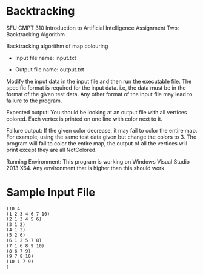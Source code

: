 # Backtracking
SFU CMPT 310 Introduction to Artificial Intelligence Assignment Two: Backtracking Algorithm

Backtracking algorithm of map colouring 

- Input file name: input.txt

- Output file name: output.txt

Modify the input data in the input file and then run the executable file.
The specific format is required for the input data.
i.e, the data must be in the format of the given test data. 
Any other format of the input file may lead to failure to the program.

Expected output:
You should be looking at an output file with all vertices colored.
Each vertex is printed on one line with color next to it.

Failure output:
If the given color decrease, it may fail to color the entire map.
For example, using the same test data given but change the colors to 3. The program will fail to color the entire map, the output of all the vertices will print except they are all NotColored.

Running Environment:
This program is working on Windows Visual Studio 2013 X64. Any environment that is higher than this should work.

# Sample Input File
```
(10 4
(1 2 3 4 6 7 10)
(2 1 3 4 5 6)
(3 1 2)
(4 1 2)
(5 2 6)
(6 1 2 5 7 8)
(7 1 6 8 9 10)
(8 6 7 9)
(9 7 8 10)
(10 1 7 9)
)
```

